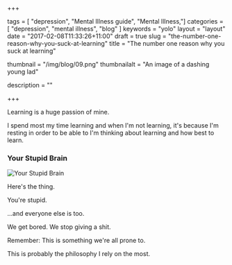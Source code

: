 +++

tags = [ "depression", "Mental Illness guide", "Mental Illness,"]
categories = [ "depression", "mental illness", "blog" ]
keywords = "yolo" 
layout = "layout"
date = "2017-02-08T11:33:26+11:00"
draft = true
slug = "the-number-one-reason-why-you-suck-at-learning"
title = "The number one reason why you suck at learning"

thumbnail = "/img/blog/09.png"
thumbnailalt = "An image of a dashing young lad"

description = ""


+++

<!--
How to suck less at learning
How to be less suck at learning 

-->

Learning is a huge passion of mine. 

I spend most my time learning and when I'm not learning, it's because I'm resting in order to be able to I'm thinking about learning and how best to learn. 


### Your Stupid Brain

![Your Stupid Brain](/img/blog/07-01.png)

Here's the thing.

You're stupid. 

...and everyone else is too. 

We get bored. We stop giving a shit.

Remember: This is something we're all prone to. 




This is probably the philosophy I rely on the most. 





<!-- 




-->








